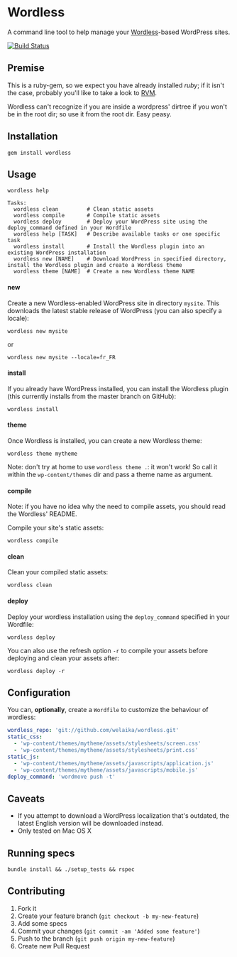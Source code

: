 # Wordless

A command line tool to help manage your [Wordless](http://welaika.github.com/wordless/)-based WordPress sites.

[![Build Status](https://travis-ci.org/welaika/wordless_gem.png?branch=master)](https://travis-ci.org/welaika/wordless_gem)

## Premise

This is a ruby-gem, so we expect you have already installed _ruby_; if it isn't
the case, probably you'll like to take a look to [RVM](http://rvm.io).

Wordless can't recognize if you are inside a wordpress' dirtree if you won't
be in the root dir; so use it from the root dir. Easy peasy.

## Installation

    gem install wordless

## Usage

    wordless help

    Tasks:
      wordless clean         # Clean static assets
      wordless compile       # Compile static assets
      wordless deploy        # Deploy your WordPress site using the deploy_command defined in your Wordfile
      wordless help [TASK]   # Describe available tasks or one specific task
      wordless install       # Install the Wordless plugin into an existing WordPress installation
      wordless new [NAME]    # Download WordPress in specified directory, install the Wordless plugin and create a Wordless theme
      wordless theme [NAME]  # Create a new Wordless theme NAME

#### new

Create a new Wordless-enabled WordPress site in directory `mysite`. This downloads the latest stable release of WordPress (you can also specify a locale):

    wordless new mysite

or

    wordless new mysite --locale=fr_FR

#### install

If you already have WordPress installed, you can install the Wordless plugin (this currently installs from the master branch on GitHub):

    wordless install

#### theme

Once Wordless is installed, you can create a new Wordless theme:

    wordless theme mytheme

Note: don't try at home to use `wordless theme .`: it won't work! So call it within
the `wp-content/themes` dir and pass a theme name as argument.

#### compile

Note: if you have no idea why the need to compile assets, you should read the
Wordless' README.

Compile your site's static assets:

    wordless compile

#### clean

Clean your compiled static assets:

    wordless clean

#### deploy

Deploy your wordless installation using the `deploy_command` specified in your Wordfile:

    wordless deploy

You can also use the refresh option `-r` to compile your assets before deploying and clean your assets after:

    wordless deploy -r

## Configuration

You can, **optionally**, create a `Wordfile` to customize the behaviour of wordless:

```yaml
wordless_repo: 'git://github.com/welaika/wordless.git'
static_css:
  - 'wp-content/themes/mytheme/assets/stylesheets/screen.css'
  - 'wp-content/themes/mytheme/assets/stylesheets/print.css'
static_js:
  - 'wp-content/themes/mytheme/assets/javascripts/application.js'
  - 'wp-content/themes/mytheme/assets/javascripts/mobile.js'
deploy_command: 'wordmove push -t'
```

## Caveats

- If you attempt to download a WordPress localization that's outdated, the latest English version will be downloaded instead.
- Only tested on Mac OS X

## Running specs

    bundle install && ./setup_tests && rspec

## Contributing

1. Fork it
2. Create your feature branch (`git checkout -b my-new-feature`)
3. Add some specs
4. Commit your changes (`git commit -am 'Added some feature'`)
5. Push to the branch (`git push origin my-new-feature`)
6. Create new Pull Request

